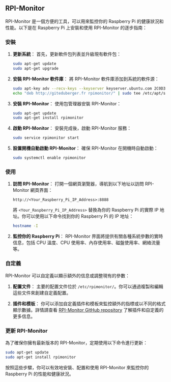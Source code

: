 ## RPI-Monitor
RPI-Monitor 是一個方便的工具，可以用來監控你的 Raspberry Pi 的健康狀況和性能。以下是在 Raspberry Pi 上安裝和使用 RPI-Monitor 的逐步指南：

### 安裝

1. **更新系統**：
   首先，更新軟件包列表並升級現有軟件包：
   
   ```bash
   sudo apt-get update
   sudo apt-get upgrade
   ```

2. **安裝 RPI-Monitor 軟件庫**：
   將 RPI-Monitor 軟件庫添加到系統的軟件源：
   
   ```bash
   sudo apt-key adv --recv-keys --keyserver keyserver.ubuntu.com 2C0D3C0F
   echo "deb http://giteduberger.fr rpimonitor/" | sudo tee /etc/apt/sources.list.d/rpimonitor.list
   ```

3. **安裝 RPI-Monitor**：
   使用包管理器安裝 RPI-Monitor：
   
   ```bash
   sudo apt-get update
   sudo apt-get install rpimonitor
   ```

4. **啟動 RPI-Monitor**：
   安裝完成後，啟動 RPI-Monitor 服務：
   
   ```bash
   sudo service rpimonitor start
   ```

5. **設置開機自動啟動 RPI-Monitor**：
   確保 RPI-Monitor 在開機時自動啟動：
   
   ```bash
   sudo systemctl enable rpimonitor
   ```

### 使用

1. **訪問 RPI-Monitor**：
   打開一個網頁瀏覽器，導航到以下地址以訪問 RPI-Monitor 網頁界面：
   
   ```
   http://<Your_Raspberry_Pi_IP_Address>:8888
   ```
   將 `<Your_Raspberry_Pi_IP_Address>` 替換為你的 Raspberry Pi 的實際 IP 地址。你可以使用以下命令找到你的 Raspberry Pi 的 IP 地址：
   
   ```bash
   hostname -I
   ```

2. **監控你的 Raspberry Pi**：
   RPI-Monitor 界面將提供有關各種系統參數的實時信息，包括 CPU 溫度、CPU 使用率、內存使用率、磁盤使用率、網絡流量等。

### 自定義

RPI-Monitor 可以自定義以顯示額外的信息或調整現有的參數：

1. **配置文件**：
   主要的配置文件位於 `/etc/rpimonitor/`。你可以通過複製和編輯這些文件來創建自定義配置。

2. **插件和模板**：
   你可以添加自定義插件和模板來監控額外的指標或以不同的格式顯示數據。詳情請查看 [RPI-Monitor GitHub repository](https://github.com/XavierBerger/RPi-Monitor) 了解插件和自定義的更多信息。

### 更新 RPI-Monitor

為了確保你擁有最新版本的 RPI-Monitor，定期使用以下命令進行更新：
```bash
sudo apt-get update
sudo apt-get install rpimonitor
```

按照這些步驟，你可以有效地安裝、配置和使用 RPI-Monitor 來監控你的 Raspberry Pi 的性能和健康狀況。